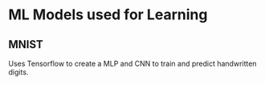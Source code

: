 # ML Models used for Learning

## MNIST
Uses Tensorflow to create a MLP and CNN to train and predict handwritten digits. 